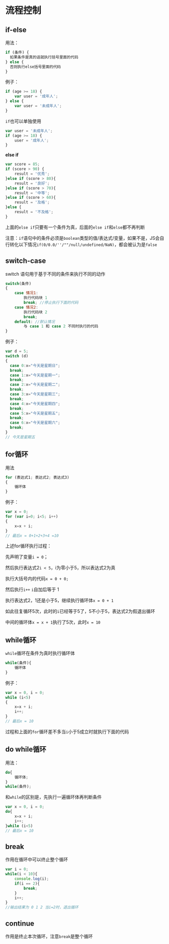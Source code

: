 # 流程控制

## if-else

用法：

```js
if (条件) {
  如果条件是真的话就执行括号里面的代码
} else {
  否则执行else括号里面的代码
}
```

例子：

```js
if (age >= 18) {
    var user = '成年人';
} else {
    var user = '未成年人';
}
```
`if`也可以单独使用
```js
var user = '未成年人';
if (age >= 18) {
    user = '成年人';
} 
```

**else if**

```js
var score = 85;
if (score > 90) {
    result = '优秀';
}else if (score > 80){
    result = '良好';
}else if (score > 70){
    result = '中等';
}else if (score > 60){
    result = '及格';
}else {
    result = '不及格';
}
```
上面的`else if`只要有一个条件为真，后面的`else if`和`else`都不再判断

注意：`if`语句中的条件必须是`boolean`类型的值/表达式/变量，如果不是，JS会自行转化以下情况`if(0/0.0/''/""/null/undefined/NaN)`，都会被认为是`false`

## switch-case
switch 语句用于基于不同的条件来执行不同的动作
```js
switch(条件)
{
    case 情况1:
        执行代码块 1
        break; //停止执行下面的代码
    case 情况2:
        执行代码块 2
        break;
    default: //默认情况
        与 case 1 和 case 2 不同时执行的代码
}
```
例子：
```js
var d = 5; 
switch (d) 
{ 
  case 0:x="今天是星期日"; 
  break; 
  case 1:x="今天是星期一"; 
  break; 
  case 2:x="今天是星期二"; 
  break; 
  case 3:x="今天是星期三"; 
  break; 
  case 4:x="今天是星期四"; 
  break; 
  case 5:x="今天是星期五"; 
  break; 
  case 6:x="今天是星期六"; 
  break; 
}
// 今天是星期五
```

## for循环

用法
```js
for (表达式1; 表达式2; 表达式3)
{
    循环体
}
```

例子：

```js
var x = 0;
for (var i=0; i<5; i++)
{
    x=x + i;
}
// 最后x = 0+1+2+3+4 =10
```

上述for循环执行过程：

先声明了变量`i = 0`；

然后执行表达式2`i < 5`，i为零小于5，所以表达式2为真

执行大括号内的代码`x = 0 + 0;`

然后执行`i++` `i`自加后等于 1 

执行表达式2，1还是小于5，继续执行循环体`x = 0 + 1`

如此往复循环5次，此时的`i`已经等于5了，5不小于5，表达式2为假退出循环

中间的循环体`x = x + 1`执行了5次，此时`x = 10`



## while循环

`while`循环在条件为真时执行循环体
```js
while(条件){
    循环体
}
```
例子：
```js
var x = 0, i = 0;
while (i<5)
{
    x=x + i;
    i++;
}
// 最后x = 10
```
过程和上面的`for`循环差不多当`i`小于5成立时就执行下面的代码

## do while循环

用法：
```js
do{
    循环体;
}
while(条件);
```
和`while`的区别是，先执行一遍循环体再判断条件

```js
var x = 0, i = 0;
do{
    x=x + i;
    i++;
}while (i<5)
// 最后x = 10
```

## break

作用在循环中可以终止整个循环

```js
var i = 0;
while(i < 10){
    console.log(i);
    if(i == 2){
        break;
    }
    i++;
}
//输出结果为 0 1 2 当i=2时，退出循环
```
## continue

作用是终止本次循环，注意`break`是整个循环